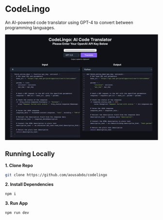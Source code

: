 # CodeLingo

An AI-powered code translator using GPT-4 to convert between programming languages.


![CodeLingo](./public/CodeLingo_screenshot.png)

## Running Locally

**1. Clone Repo**

```bash
git clone https://github.com/aousabdo/codelingo
```

**2. Install Dependencies**

```bash
npm i
```

**3. Run App**

```bash
npm run dev
```

